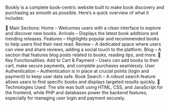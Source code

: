 Bookly is a complete book-centric website built to make book discovery and purchasing as smooth as possible. Here’s a quick overview of what it includes:

📌 Main Sections:
Home – Welcomes users with a clean interface to explore and discover new books.
Arrivals – Displays the latest book additions and trending releases.
Features – Highlights popular and recommended books to help users find their next read.
Review – A dedicated space where users can view and share reviews, adding a social touch to the platform.
Blog – A section that features blog posts related to books, reading tips, and more.
💼 Key Functionalities:
Add to Cart & Payment – Users can add books to their cart, make secure payments, and complete purchases seamlessly.
User Authentication – Authentication is in place at crucial points (login and payment) to keep user data safe.
Book Search – A robust search feature allows users to find specific books and displays targeted results quickly.
🔧 Technologies Used:
The site was built using HTML, CSS, and JavaScript for the frontend, while PHP and databases power the backend features, especially for managing user login and payment securely.
